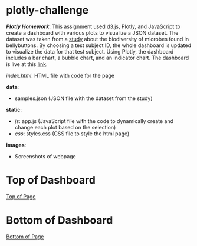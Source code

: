 # plotly-challenge
***Plotly Homework***: This assignment used d3.js, Plotly, and JavaScript to create a dashboard with various plots to visualize a JSON dataset. The dataset was taken from a [study](http://robdunnlab.com/projects/belly-button-biodiversity/results-and-data/) about the biodiversity of microbes found in bellybuttons. By choosing a test subject ID, the whole dashboard is updated to visualize the data for that test subject. Using Plotly, the dashboard includes a bar chart, a bubble chart, and an indicator chart. The dashboard is live at this [link](https://juliabrunett.github.io/plotly-challenge/).

*index.html*: HTML file with code for the page

**data**:
- samples.json (JSON file with the dataset from the study)

**static**:
- *js*: app.js (JavaScript file with the code to dynamically create and change each plot based on the selection)
- *css*: styles.css (CSS file to style the html page)

**images**:
- Screenshots of webpage

# Top of Dashboard
[Top of Page](images/top_page.png)

# Bottom of Dashboard
[Bottom of Page](images/bottom_page.png)


